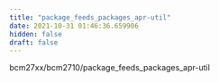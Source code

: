 ```yaml
---
title: "package_feeds_packages_apr-util"
date: 2021-10-31 01:46:36.659906
hidden: false
draft: false
---
```


bcm27xx/bcm2710/package_feeds_packages_apr-util


